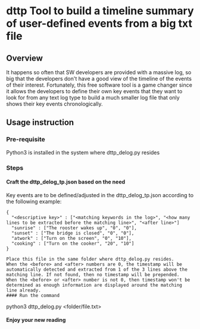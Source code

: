 # dttp Tool to build a timeline summary of user-defined events from a big txt file
## Overview
It happens so often that SW developers are provided with a massive log, so big that the developers don't have a good view of the timeline of the events of their interest.
Fortunately, this free software tool is a game changer since it allows the developers to define their own key events that they want to look for from any text log type
to build a much smaller log file that only shows their key events chronologically.
## Usage instruction
### Pre-requisite
Python3 is installed in the system where dttp_delog.py resides
### Steps
#### Craft the dttp_delog_tp.json based on the need
Key events are to be defined/adjusted in the dttp_delog_tp.json according to the following example:
```
{
  "<descriptive key>" : ["<matching keywords in the log>", "<how many lines to be extracted before the matching line>", "<after line>"]  
  "sunrise" : ["The rooster wakes up", "0", "0"],
  "sunset" : ["The bridge is closed", "0", "0"],
  "atwork" : ["Turn on the screen", "0", "10"],
  "cooking" : ["Turn on the cooker", "20", "10"]
}

Place this file in the same folder where dttp_delog.py resides.
When the <before> and <after> numbers are 0, the timestamp will be automatically detected and extracted from 1 of the 3 lines above the matching line. If not found, then no timestamp will be prepended.
When the <before> or <after> number is not 0, then timestamp won't be determined as enough information are displayed around the matching line already.
#### Run the command
```
python3 dttp_delog.py <folder/file.txt>

#### Enjoy your new reading
